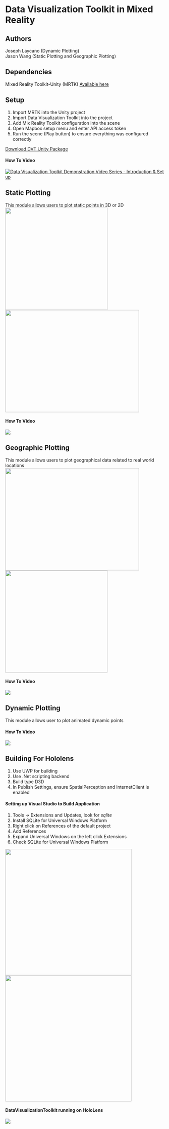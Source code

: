 # Data Visualization Toolkit in Mixed Reality

## Authors
Joseph Laycano (Dynamic Plotting)  
Jason Wang (Static Plotting and Geographic Plotting)

## Dependencies 
Mixed Reality Toolkit-Unity (MRTK)
[Available here](https://github.com/microsoft/MixedRealityToolkit-Unity)

## Setup  
1. Import MRTK into the Unity project
2. Import Data Visualization Toolkit into the project
3. Add Mix Reality Toolkit configuration into the scene
4. Open Mapbox setup menu and enter API access token
5. Run the scene (Play button) to ensure everything was configured correctly  

[Download DVT Unity Package](https://drive.google.com/file/d/1oF-D8vvg3qXeNqasi91t1Oeps-qcEKB2/view)
#### How To Video
[![Data Visualization Toolkit Demonstration Video Series - Introduction & Set up](https://i.imgur.com/f0y7q1q.png)](http://www.youtube.com/watch?v=gPphdNLEayo "Data Visualization Toolkit Demonstration Video Series - Introduction & Set up")

## Static Plotting
This module allows users to plot static points in 3D or 2D  
<img src="https://i.imgur.com/hwFQV0H.jpg" width="324" height="324"> <img src="https://i.imgur.com/HSD8MDH.jpg" width="424" height="324">

#### How To Video
[![](https://i.imgur.com/nqutXme.png)](http://www.youtube.com/watch?v=DI6Th80Ve7Y "Data Visualization Toolkit Demonstration Video Series - Static Plotting Functionality")

## Geographic Plotting
This module allows users to plot geographical data related to real world locations   
<img src="https://i.imgur.com/lfMh6C1.jpg" width="424" height="324"> <img src="https://i.imgur.com/lmoW3Aa.png" width="324" height="324">

#### How To Video
[![](https://i.imgur.com/FGxWd8s.png)](http://www.youtube.com/watch?v=SSaBtswGp24 "Data Visualization Toolkit Demonstration Video Series - Geographical Plotting Functionality Unlisted")
## Dynamic Plotting
This module allows user to plot animated dynamic points 

#### How To Video
[![](https://i.imgur.com/shKYGJB.png)](http://www.youtube.com/watch?v=abUTxeNvdwg "Data Visualization Toolkit Demonstration Video Series - Dynamic Plotting Functionality")

## Building For Hololens
1. Use UWP for building
2. Use .Net scripting backend
3. Build type D3D
4. In Publish Settings, ensure SpatialPerception and InternetClient is enabled
#### Setting up Visual Studio to Build Application 
1. Tools -> Extensions and Updates, look for _sqlite_
2. Install SQLite for Universal Windows Platform
3. Right click on References of the default project
4. Add References
5. Expand Universal Windows on the left click Extensions
6. Check SQLite for Universal Windows Platform  

<img src="https://i.imgur.com/6prfnvr.jpg" width="400" height="400"> <img src="https://i.imgur.com/UPKUPZw.jpg" width="400" height="400">

#### DataVisualizationToolkit running on HoloLens
[![](https://i.imgur.com/rOYIUvd.png)](http://www.youtube.com/watch?v=XfnRXGWA0xU "")

